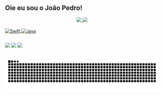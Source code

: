 ## Oie eu sou o João Pedro!
<div align="center">
  <a href="https://github.com/JoaoPedroVolponi">
  <img height="150em" src="https://github-readme-stats.vercel.app/api?username=JoaoPedroVolponi&show_icons=true&theme=react&include_all_commits=true&count_private=true"/>
  <img height="150em" src="https://github-readme-stats.vercel.app/api/top-langs/?username=JoaoPedroVolponi&layout=compact&langs_count=7&theme=react"/>
</div>
 <div style="display: inline_block"><br>
  <img align="center" alt="Swift" height="30" width="70" src="https://img.shields.io/badge/Swift-FA7343?style=for-the-badge&logo=swift&logoColor=white">
  <img align="center" alt="Java" height="30" width="70" src="https://img.shields.io/badge/Java-ED8B00?style=for-the-badge&logo=java&logoColor=whit">
</div>

  ##
 
<div> 
  <a href="https://www.instagram.com/ops.xuao/" target="_blank"><img src="https://img.shields.io/badge/-Instagram-%23E4405F?style=for-the-badge&logo=instagram&logoColor=white" target="_blank"></a>
  <a href = "mailto:jpvrosada@hotmail.com"><img src="https://img.shields.io/badge/Microsoft_Outlook-0078D4?style=for-the-badge&logo=microsoft-outlook&logoColor=white" target="_blank"></a>
  <a href="https://www.linkedin.com/in/jo%C3%A3o-pedro-rosada-volponi-973bb01a4/" target="_blank"><img src="https://img.shields.io/badge/-LinkedIn-%230077B5?style=for-the-badge&logo=linkedin&logoColor=white" target="_blank"></a> 
 

  ##
  ![Snake animation](https://github.com/JoaoPedroVolponi/JoaoPedroVolponi/blob/output/github-contribution-grid-snake.svg)
 
</div>
